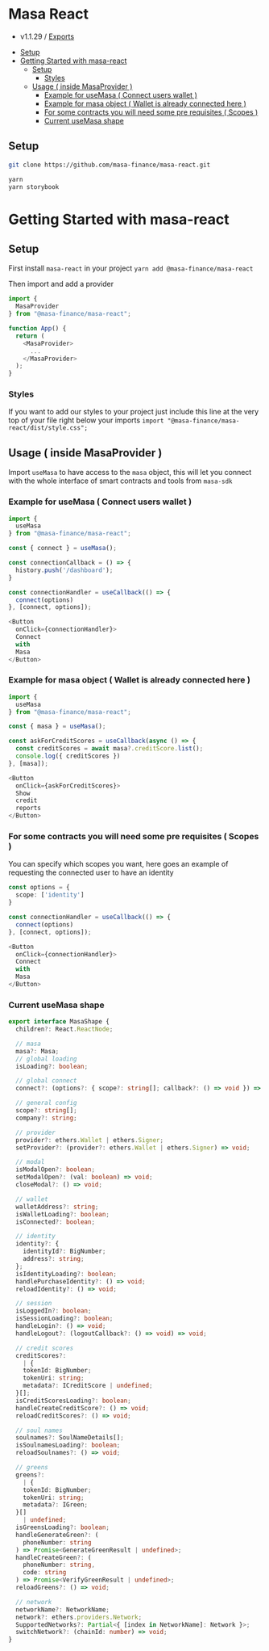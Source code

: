 # Masa React
 - v1.1.29 / [Exports](modules.md)

<!-- TOC -->
  * [Setup](#setup)
* [Getting Started with masa-react](#getting-started-with-masa-react)
  * [Setup](#setup-1)
    * [Styles](#styles)
  * [Usage ( inside MasaProvider )](#usage--inside-masaprovider-)
    * [Example for useMasa ( Connect users wallet )](#example-for-usemasa--connect-users-wallet-)
    * [Example for masa object ( Wallet is already connected here )](#example-for-masa-object--wallet-is-already-connected-here-)
    * [For some contracts you will need some pre requisites ( Scopes )](#for-some-contracts-you-will-need-some-pre-requisites--scopes-)
    * [Current useMasa shape](#current-usemasa-shape)
<!-- TOC -->

## Setup

```bash
git clone https://github.com/masa-finance/masa-react.git

yarn 
yarn storybook
```

# Getting Started with masa-react

## Setup

First install `masa-react` in your project
`yarn add @masa-finance/masa-react`

Then import and add a provider

```typescript jsx
import {
  MasaProvider
} from "@masa-finance/masa-react";

function App() {
  return (
    <MasaProvider>
      ...
    </MasaProvider>
  );
}

```

### Styles

If you want to add our styles to your project just include this line at the very top of your file right below your imports
`import "@masa-finance/masa-react/dist/style.css";`

## Usage ( inside MasaProvider )

Import `useMasa` to have access to the `masa` object, this will let you connect with the whole interface of smart contracts and tools from `masa-sdk`

### Example for useMasa ( Connect users wallet )

```typescript jsx
import {
  useMasa
} from "@masa-finance/masa-react";

const { connect } = useMasa();

const connectionCallback = () => {
  history.push('/dashboard');
}

const connectionHandler = useCallback(() => {
  connect(options)
}, [connect, options]);

<Button
  onClick={connectionHandler}>
  Connect
  with
  Masa
</Button>

```

### Example for masa object ( Wallet is already connected here )

```typescript jsx
import {
  useMasa
} from "@masa-finance/masa-react";

const { masa } = useMasa();

const askForCreditScores = useCallback(async () => {
  const creditScores = await masa?.creditScore.list();
  console.log({ creditScores })
}, [masa]);

<Button
  onClick={askForCreditScores}>
  Show
  credit
  reports
</Button>

```

### For some contracts you will need some pre requisites ( Scopes )

You can specify which scopes you want, here goes an example of requesting the connected user to have an identity

```typescript jsx
const options = {
  scope: ['identity']
}

const connectionHandler = useCallback(() => {
  connect(options)
}, [connect, options]);

<Button
  onClick={connectionHandler}>
  Connect
  with
  Masa
</Button>
```

### Current useMasa shape

```typescript
export interface MasaShape {
  children?: React.ReactNode;

  // masa
  masa?: Masa;
  // global loading
  isLoading?: boolean;

  // global connect
  connect?: (options?: { scope?: string[]; callback?: () => void }) => void;

  // general config
  scope?: string[];
  company?: string;

  // provider
  provider?: ethers.Wallet | ethers.Signer;
  setProvider?: (provider?: ethers.Wallet | ethers.Signer) => void;

  // modal
  isModalOpen?: boolean;
  setModalOpen?: (val: boolean) => void;
  closeModal?: () => void;

  // wallet
  walletAddress?: string;
  isWalletLoading?: boolean;
  isConnected?: boolean;

  // identity
  identity?: {
    identityId?: BigNumber;
    address?: string;
  };
  isIdentityLoading?: boolean;
  handlePurchaseIdentity?: () => void;
  reloadIdentity?: () => void;

  // session
  isLoggedIn?: boolean;
  isSessionLoading?: boolean;
  handleLogin?: () => void;
  handleLogout?: (logoutCallback?: () => void) => void;

  // credit scores
  creditScores?:
    | {
    tokenId: BigNumber;
    tokenUri: string;
    metadata?: ICreditScore | undefined;
  }[];
  isCreditScoresLoading?: boolean;
  handleCreateCreditScore?: () => void;
  reloadCreditScores?: () => void;

  // soul names
  soulnames?: SoulNameDetails[];
  isSoulnamesLoading?: boolean;
  reloadSoulnames?: () => void;

  // greens
  greens?:
    | {
    tokenId: BigNumber;
    tokenUri: string;
    metadata?: IGreen;
  }[]
    | undefined;
  isGreensLoading?: boolean;
  handleGenerateGreen?: (
    phoneNumber: string
  ) => Promise<GenerateGreenResult | undefined>;
  handleCreateGreen?: (
    phoneNumber: string,
    code: string
  ) => Promise<VerifyGreenResult | undefined>;
  reloadGreens?: () => void;

  // network
  networkName?: NetworkName;
  network?: ethers.providers.Network;
  SupportedNetworks?: Partial<{ [index in NetworkName]: Network }>;
  switchNetwork?: (chainId: number) => void;
}
```

